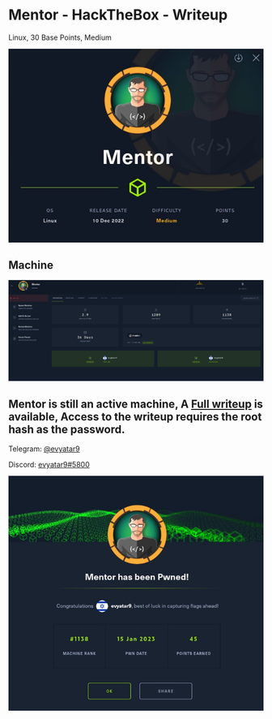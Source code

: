 # Mentor - HackTheBox - Writeup
Linux, 30 Base Points, Medium

![info.JPG](images/info.JPG)

## Machine

![‏‏Mentor.JPG](images/Mentor.JPG)
 
## Mentor is still an active machine, A [Full writeup](Mentor-Writeup.pdf) is available, Access to the writeup requires the root hash as the password.

Telegram: [@evyatar9](https://t.me/evyatar9)

Discord: [evyatar9#5800](https://discordapp.com/users/812805349815091251)

![pwn.JPG](images/pwn.JPG)